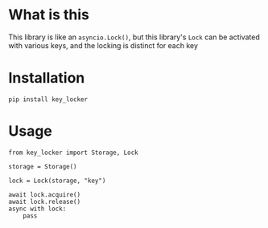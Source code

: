 # What is this

This library is like an `asyncio.Lock()`, but this library's `Lock` can be activated with various keys, and the locking is distinct for each key

# Installation

`pip install key_locker`

# Usage

```
from key_locker import Storage, Lock

storage = Storage()

lock = Lock(storage, "key")

await lock.acquire()
await lock.release()
async with lock:
    pass
```
